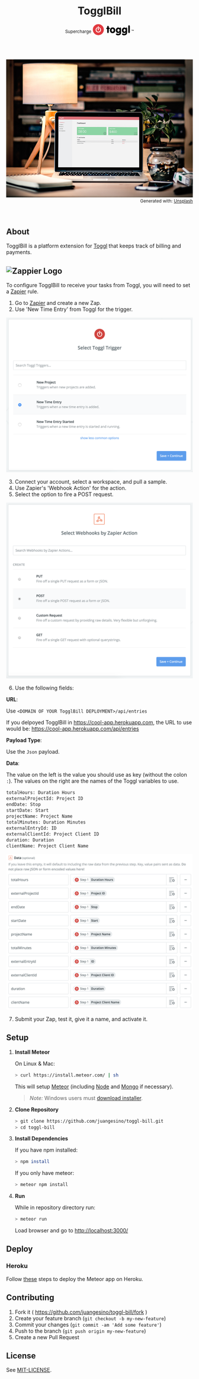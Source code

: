 

<h1 align="center">TogglBill</h1>
<p align="center" style="vertical-align:middle"><sup>Supercharge</sup> <svg style="width:100px" xmlns="http://www.w3.org/2000/svg" viewBox="0 0 240 72.1"><path d="M234.9 57.6c-3.5 0-5.2-2.5-5.2-7.5V14.7c0-5.1 1.6-7.5 5.2-7.5s5.1 2.5 5.1 7.5v35.4c0 5-1.6 7.5-5.1 7.5zm-30.8 14.5c-9.5 0-15.2-3.5-15.2-7.5a4.4 4.4 0 0 1 4.2-4.5h.3c2.6 0 5.7 2.8 11.1 2.8s8.1-3.1 8.1-8.7c0-.4-.1-.8-.1-1.3a10.8 10.8 0 0 1-9.4 4.9c-8.2 0-15-7.5-15-18s7.3-18.3 16.1-18.3a10.1 10.1 0 0 1 8.3 3.7 5.6 5.6 0 0 1 4.6-3.3c3.5 0 5.2 2.4 5.2 7.5v20.7c0 6.2-.4 11-2.4 14.3-3.1 5-8.5 7.7-15.8 7.7zm1.5-40.9c-3.8 0-6.8 3.3-6.8 8.5s2.9 8.7 6.8 8.7 6.8-3.4 6.8-8.7-3-8.5-6.8-8.5zm-40.8 40.9c-9.5 0-15.2-3.5-15.2-7.5a4.4 4.4 0 0 1 4.2-4.5h.3c2.6 0 5.7 2.8 11.1 2.8s8.1-3.1 8.1-8.7c0-.4-.1-.8-.1-1.3a10.8 10.8 0 0 1-9.4 4.9c-8.1 0-15-7.5-15-18s7.3-18.3 16.1-18.3a10.1 10.1 0 0 1 8.3 3.7 5.6 5.6 0 0 1 4.6-3.3c3.5 0 5.2 2.4 5.2 7.5v20.7c0 6.2-.4 11-2.4 14.3-3 5-8.4 7.7-15.8 7.7zm1.5-40.9c-3.8 0-6.8 3.3-6.8 8.5s2.9 8.7 6.8 8.7 6.8-3.4 6.8-8.7-3-8.5-6.8-8.5zm-38.1 27c-10.2 0-17.5-7.7-17.5-18.5s7.4-18.5 17.5-18.5 17.5 7.7 17.5 18.5-7.2 18.5-17.4 18.5zm0-27.3c-3.8 0-6.8 3.3-6.8 8.7s2.9 8.8 6.8 8.8 6.8-3.4 6.8-8.8-3-8.7-6.8-8.7zm-24.1.9h-.9v18.3c0 5-1.6 7.5-5.1 7.5S93 55.1 93 50.1V31.8h-.4c-3.7 0-5.8-1.8-5.8-4.5s2.1-4.4 6.2-4.6v-4.5c0-5 1.6-7.5 5.2-7.5s5.1 2.5 5.1 7.5v4.5h.9c4.1 0 6.5 1.8 6.5 4.6s-2.2 4.5-6.6 4.5z"></path><circle cx="35.6" cy="35.6" r="35.6" fill="#e1393f"></circle><path d="M38 14.1h-5v25h5zm-2.5 40A17.5 17.5 0 0 1 31 19.7v5.2a12.5 12.5 0 1 0 9 0v-5.2a17.5 17.5 0 0 1-4.5 34.4z" fill="#fff"></path></svg> <sup>&trade;</sup></p>


<br />
<br />

![TogglBill Mockup](resources/mockup.jpg)
<small style="float: right">Generated with: <a href="http://magicmockups.com/" target="_blank" rel="noopener">Unsplash</a></small>

<br />
<br />


## About

TogglBill is a platform extension for [Toggl](https://toggl.com/) that keeps track of billing and payments.



![Zappier Logo](https://cdn.zapier.com/static/beaad4e8b618d9ee86232c81dfd965a7d03f6c6f/images/frontend/onboarding/zapier-small-orange-logo.png)
----

To configure TogglBill to receive your tasks from Toggl, you will need to set a [Zapier](https://zapier.com/) rule.

1. Go to [Zapier](https://zapier.com/) and create a new Zap.
2. Use 'New Time Entry' from Toggl for the trigger.

![Zapier Configuration Toggl](resources/screenshots/screen-zapier-toggl.png)

3. Connect your account, select a workspace, and pull a sample.
4. Use Zapier's 'Webhook Action' for the action.
5. Select the option to fire a POST request.

![Zapier Configuration Webhooks](resources/screenshots/screen-zapier-hooks.png)

6. Use the following fields:

**URL**:

Use `<DOMAIN OF YOUR TogglBill DEPLOYMENT>/api/entries`

If you delpoyed TogglBill in https://cool-app.herokuapp.com, the URL to use would be: https://cool-app.herokuapp.com/api/entries

**Payload Type**:

Use the `Json` payload.

**Data**:

The value on the left is the value you should use as key (without the colon `:`). The values on the right are the names of the Toggl variables to use.

```
totalHours: Duration Hours
externalProjectId: Project ID
endDate: Stop
startDate: Start
projectName: Project Name
totalMinutes: Duration Minutes
externalEntryId: ID
externalClientId: Project Client ID
duration: Duration
clientName: Project Client Name
```

![Zapier Configuration Data](resources/screenshots/screen-zapier-data.png)

7. Submit your Zap, test it, give it a name, and activate it.


## Setup

1. **Install Meteor**

    On Linux & Mac:

    ```sh
    > curl https://install.meteor.com/ | sh
    ```

    This will setup [Meteor](http://github.com/meteor/meteor) (including [Node](https://github.com/nodejs/node) and [Mongo](https://github.com/mongodb/mongo) if necessary).

    > _Note:_ Windows users must [download installer](https://www.meteor.com/install).

2. **Clone Repository**

    ```sh
    > git clone https://github.com/juangesino/toggl-bill.git
    > cd toggl-bill
    ```

3. **Install Dependencies**

    If you have npm installed:

    ```sh
    > npm install
    ```

    If you only have meteor:

    ```sh
    > meteor npm install
    ```

4. **Run**

    While in repository directory run:

    ```sh
    > meteor run
    ```

    Load browser and go to [http://localhost:3000/](http://localhost:3000/)


## Deploy

### Heroku

Follow <a href="https://medium.com/@leonardykris/how-to-run-a-meteor-js-application-on-heroku-in-10-steps-7aceb12de234#.lmg8s462o" target="_blank">these</a> steps to deploy the Meteor app on Heroku.

## Contributing

1. Fork it ( https://github.com/juangesino/toggl-bill/fork )
2. Create your feature branch (`git checkout -b my-new-feature`)
3. Commit your changes (`git commit -am 'Add some feature'`)
4. Push to the branch (`git push origin my-new-feature`)
5. Create a new Pull Request

## License

See [MIT-LICENSE](https://github.com/juangesino/toggl-bill/blob/master/LICENSE.md).
